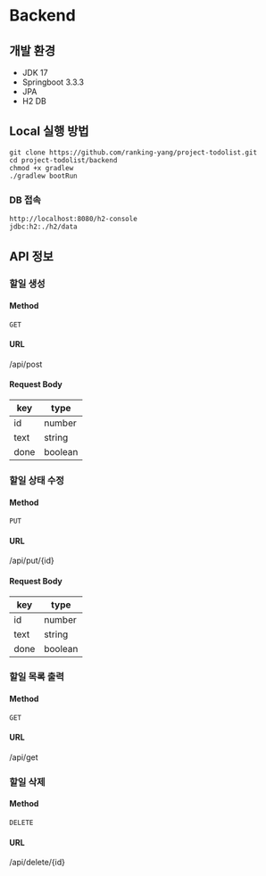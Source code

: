 # Backend
## 개발 환경
- JDK 17
- Springboot 3.3.3
- JPA
- H2 DB


## Local 실행 방법

```
git clone https://github.com/ranking-yang/project-todolist.git
cd project-todolist/backend
chmod +x gradlew
./gradlew bootRun
```

### DB 접속
```
http://localhost:8080/h2-console
jdbc:h2:./h2/data
```


## API 정보

### 할일 생성
#### Method
`GET`
#### URL
/api/post
#### Request Body
| key   | type      |
|-------|-----------|
| id     | number |
| text   | string    |
| done | boolean |


### 할일 상태 수정
#### Method
`PUT`
#### URL
/api/put/{id}
#### Request Body
| key   | type      |
|-------|-----------|
| id     | number  |
| text   | string    |
| done | boolean |


### 할일 목록 출력
#### Method
`GET`
#### URL
/api/get

### 할일 삭제
#### Method
`DELETE`
#### URL
/api/delete/{id}
